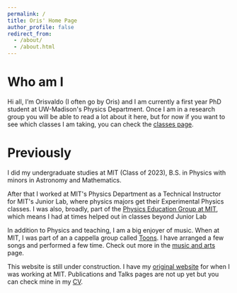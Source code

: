 ```yaml
---
permalink: /
title: Oris' Home Page
author_profile: false
redirect_from:
  - /about/
  - /about.html
---
```

# Who am I
Hi all, I’m Orisvaldo (I often go by Oris) and I am currently a first year PhD student at UW-Madison's Physics Department. Once I am in a research group you will be able to read a lot about it here, but for now if you want to see which classes I am taking, you can check the [classes page](/classes/). 

# Previously
I did my undergraduate studies at MIT (Class of 2023), B.S. in Physics with minors in Astronomy and Mathematics.

After that I worked at MIT's Physics Department as a Technical Instructor for MIT's Junior Lab, where physics majors get their Experimental Physics classes. I was also, broadly, part of the [Physics Education Group at MIT](https://peg.mit.edu), which means I had at times helped out in classes beyond Junior Lab

In addition to Physics and teaching, I am a big enjoyer of music. When at MIT, I was part of an a cappella group called [Toons](https://toons.mit.edu).  I have arranged a few songs and performed a few time. Check out more in the [music and arts](/music-and-art/) page.

This website is still under construction. I have my [original website](https://sites.mit.edu/oris) for when I was working at MIT. Publications and Talks pages are not up yet but you can check mine in my [CV](/cv/).